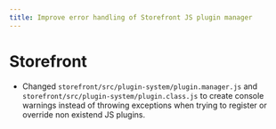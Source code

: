 ```yaml
---
title: Improve error handling of Storefront JS plugin manager
---
```

# Storefront
* Changed `storefront/src/plugin-system/plugin.manager.js` and `storefront/src/plugin-system/plugin.class.js` to create console warnings instead of throwing exceptions when trying to register or override non existend JS plugins.